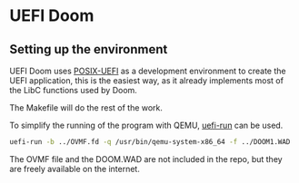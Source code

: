 # UEFI Doom

## Setting up the environment

UEFI Doom uses [POSIX-UEFI](https://gitlab.com/bztsrc/posix-uefi) as a development environment
to create the UEFI application, this is the easiest way, as it already implements most of
the LibC functions used by Doom.

The Makefile will do the rest of the work.

To simplify the running of the program with QEMU, [uefi-run](https://github.com/Richard-W/uefi-run)
can be used.

```bash
uefi-run -b ../OVMF.fd -q /usr/bin/qemu-system-x86_64 -f ../DOOM1.WAD  doom.efi
```

The OVMF file and the DOOM.WAD are not included in the repo, but they are freely available on the 
internet.
